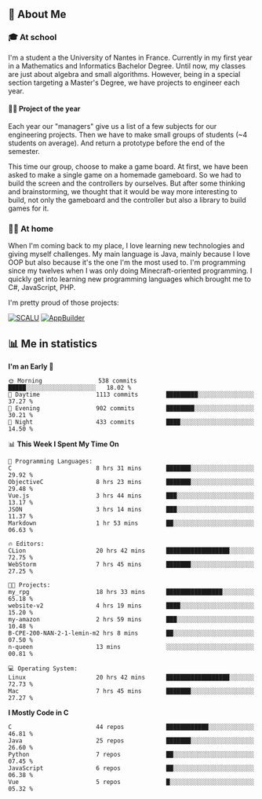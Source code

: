 ## 👀 About Me

### 🎓 At school

I'm a student a the University of Nantes in France. Currently in my first year in a Mathematics and Informatics Bachelor Degree. Until now, my classes are just about algebra and small algorithms. However, being in a special section targeting a Master's Degree, we have projects to engineer each year. 

#### 🔧🔬 Project of the year

Each year our "managers" give us a list of a few subjects for our engineering projects. Then we have to make small groups of students (~4 students on average). And return a prototype before the end of the semester.

This time our group, choose to make a game board. At first, we have been asked to make a single game on a homemade gameboard. So we had to build the screen and the controllers by ourselves. 
But after some thinking and brainstorming, we thought that it would be way more interesting to build, not only the gameboard and the controller but also a library to build games for it.

### 👨‍💻 At home

When I'm coming back to my place, I love learning new technologies and giving myself challenges. My main language is Java, mainly because I love OOP but also because it's the one I'm the most used to. I'm programming since my twelves when I was only doing Minecraft-oriented programming.  I quickly get into learning new programming languages which brought me to C#, JavaScript, PHP. 

I'm pretty proud of those projects:

[![SCALU](https://github-readme-stats.vercel.app/api/pin?username=renardfute&repo=SCALU)](https://github.com/renardfute/scalu)
[![AppBuilder](https://github-readme-stats.vercel.app/api/pin?username=pulsedev2&repo=AppBuilder)](https://github.com/pulsedev2/AppBuilder)

## 📊 Me in statistics
<!--START_SECTION:waka-->
**I'm an Early 🐤** 

```text
🌞 Morning                538 commits         █████░░░░░░░░░░░░░░░░░░░░   18.02 % 
🌆 Daytime                1113 commits        █████████░░░░░░░░░░░░░░░░   37.27 % 
🌃 Evening                902 commits         ████████░░░░░░░░░░░░░░░░░   30.21 % 
🌙 Night                  433 commits         ████░░░░░░░░░░░░░░░░░░░░░   14.50 % 
```


📊 **This Week I Spent My Time On** 

```text
💬 Programming Languages: 
C                        8 hrs 31 mins       ███████░░░░░░░░░░░░░░░░░░   29.92 % 
ObjectiveC               8 hrs 23 mins       ███████░░░░░░░░░░░░░░░░░░   29.48 % 
Vue.js                   3 hrs 44 mins       ███░░░░░░░░░░░░░░░░░░░░░░   13.17 % 
JSON                     3 hrs 14 mins       ███░░░░░░░░░░░░░░░░░░░░░░   11.37 % 
Markdown                 1 hr 53 mins        ██░░░░░░░░░░░░░░░░░░░░░░░   06.63 % 

🔥 Editors: 
CLion                    20 hrs 42 mins      ██████████████████░░░░░░░   72.75 % 
WebStorm                 7 hrs 45 mins       ███████░░░░░░░░░░░░░░░░░░   27.25 % 

🐱‍💻 Projects: 
my_rpg                   18 hrs 33 mins      ████████████████░░░░░░░░░   65.18 % 
website-v2               4 hrs 19 mins       ████░░░░░░░░░░░░░░░░░░░░░   15.20 % 
my-amazon                2 hrs 59 mins       ███░░░░░░░░░░░░░░░░░░░░░░   10.48 % 
B-CPE-200-NAN-2-1-lemin-m2 hrs 8 mins        ██░░░░░░░░░░░░░░░░░░░░░░░   07.50 % 
n-queen                  13 mins             ░░░░░░░░░░░░░░░░░░░░░░░░░   00.81 % 

💻 Operating System: 
Linux                    20 hrs 42 mins      ██████████████████░░░░░░░   72.73 % 
Mac                      7 hrs 45 mins       ███████░░░░░░░░░░░░░░░░░░   27.27 % 
```

**I Mostly Code in C** 

```text
C                        44 repos            ████████████░░░░░░░░░░░░░   46.81 % 
Java                     25 repos            ███████░░░░░░░░░░░░░░░░░░   26.60 % 
Python                   7 repos             ██░░░░░░░░░░░░░░░░░░░░░░░   07.45 % 
JavaScript               6 repos             ██░░░░░░░░░░░░░░░░░░░░░░░   06.38 % 
Vue                      5 repos             █░░░░░░░░░░░░░░░░░░░░░░░░   05.32 % 
```




<!--END_SECTION:waka-->
